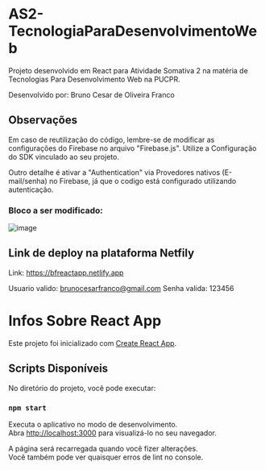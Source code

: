 # AS2-TecnologiaParaDesenvolvimentoWeb
Projeto desenvolvido em React para Atividade Somativa 2 na matéria de Tecnologias Para Desenvolvimento Web na PUCPR.

Desenvolvido por: Bruno Cesar de Oliveira Franco


## Observações
Em caso de reutilização do código, lembre-se de modificar as configurações do Firebase no arquivo "Firebase.js". Utilize a Configuração do SDK vinculado ao seu projeto.

Outro detalhe é ativar a "Authentication" via Provedores nativos (E-mail/senha) no Firebase, já que o codigo está configurado utilizando autenticação.

### Bloco a ser modificado:
![image](https://github.com/brunocesarfranco/AS2-TecnologiaParaDesenvolvimentoWeb/assets/80123383/ee0d3a44-d739-4e4c-9d24-7684dbf154bf)


## Link de deploy na plataforma Netfily
Link: https://bfreactapp.netlify.app

Usuario valido: brunocesarfranco@gmail.com
Senha valida: 123456


# Infos Sobre React App

Este projeto foi inicializado com [Create React App](https://github.com/facebook/create-react-app).

## Scripts Disponíveis
No diretório do projeto, você pode executar:

### `npm start`

Executa o aplicativo no modo de desenvolvimento.\
Abra [http://localhost:3000](http://localhost:3000) para visualizá-lo no seu navegador.

A página será recarregada quando você fizer alterações.\
Você também pode ver quaisquer erros de lint no console.
